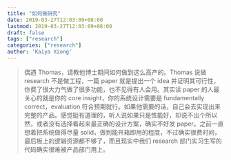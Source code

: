 ```yaml
---
title: "如何做研究"
date: 2019-03-27T12:03:09+08:00
lastmod: 2019-03-27T12:03:09+08:00
draft: false
tags: ["research"]
categories: ["research"]
author: 'Kaiya Xiong'
---
```


>偶遇 Thomas，请教他博士期间如何做到这么高产的。Thomas 说做 research 不是做工程，一篇 paper 就是提出一个 idea 并证明其可行性，你费了很大力气做了很多功能，也不见得有人会用。其实读 paper 的人最关心的就是你的 core insight，你的系统设计需要是 fundamentally correct，evaluation 符合预期就行。如果他需要的话，自己会去实现出来完整的产品。感觉挺有道理的，听人说如果只是性能好，却说不出个所以然，或者没有选择看起来最正确的设计方案，确实不好发 paper。之前一直想着把系统做得尽量 solid，做到能开箱即用的程度，不过确实很费时间，最后板上的逻辑资源都不够了，而且现实中我们 research 部门实习生写的代码确实很难被产品部门用上。